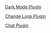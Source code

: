 [Dark Mode Plugin](https://github.com/Plugin-contrib/docsify-plugin/tree/master/packages/docsify-dark-mode)

[Change Logs Plugin](https://github.com/Plugin-contrib/docsify-plugin/tree/master/packages/docsify-changelog-plugin)

[Chat Plugin](https://github.com/dcyuki/docsify-chat)

[]()

[]()

[]()

[]()

[]()

[]()

[]()

[]()

[]()

[]()
